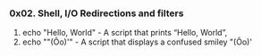 ### 0x02. Shell, I/O Redirections and filters ###
1. echo "Hello, World" - A script that prints “Hello, World”,
2. echo "\"(Ôo)'" - A script that displays a confused smiley "(Ôo)'
